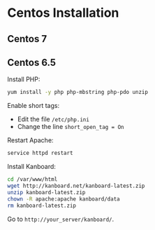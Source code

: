 Centos Installation
===================

Centos 7
--------



Centos 6.5
----------

Install PHP:

```bash
yum install -y php php-mbstring php-pdo unzip
```

Enable short tags:

- Edit the file `/etc/php.ini`
- Change the line `short_open_tag = On`

Restart Apache:

```bash
service httpd restart
```

Install Kanboard:

```bash
cd /var/www/html
wget http://kanboard.net/kanboard-latest.zip
unzip kanboard-latest.zip
chown -R apache:apache kanboard/data
rm kanboard-latest.zip
```

Go to `http://your_server/kanboard/`.